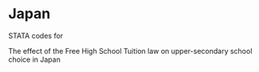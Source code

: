# Japan
STATA codes for

The effect of the Free High School Tuition law on upper-secondary school choice in Japan

